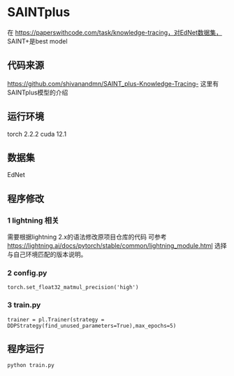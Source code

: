 # SAINTplus
在
https://paperswithcode.com/task/knowledge-tracing，对EdNet数据集， SAINT+是best model



## 代码来源
https://github.com/shivanandmn/SAINT_plus-Knowledge-Tracing-
这里有SAINTplus模型的介绍

## 运行环境
torch 2.2.2
cuda 12.1

## 数据集
EdNet

## 程序修改
### 1 lightning 相关
需要根据lightning 2.x的语法修改原项目仓库的代码
可参考 https://lightning.ai/docs/pytorch/stable/common/lightning_module.html 选择与自己环境匹配的版本说明。
### 2 config.py
`torch.set_float32_matmul_precision('high')`
### 3 train.py
`trainer = pl.Trainer(strategy = DDPStrategy(find_unused_parameters=True),max_epochs=5)`

## 程序运行
`python train.py`
